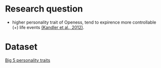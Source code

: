 # Research question 
- higher personality trait of Openess, tend to expirence more controllable (+) life events [(Kandler et al., 2012)]('https://pubmed.ncbi.nlm.nih.gov/21822914/').

# Dataset 
[Big 5 personality traits]('https://github.com/automoto/big-five-data')

